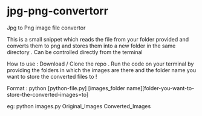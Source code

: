 # jpg-png-convertorr
Jpg to Png image file convertor

This is a small snippet which reads the file from your folder provided and converts them to png and stores them into a new folder in the same directory  .
Can be controlled directly from the terminal 

How to use :
Download / Clone the repo . 
Run the code on your terminal by providing the folders in which the images are there and the folder name you want to store the converted files to !

Format :
python [python-file.py] [images_folder name][folder-you-want-to-store-the-converted-images=to]

eg:
python images.py Original_Images Converted_Images

